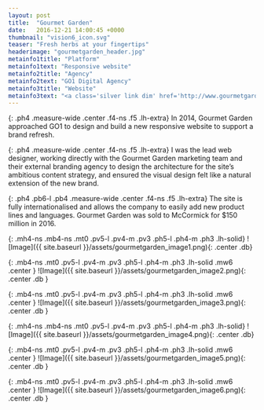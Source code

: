 ```yaml
---
layout: post
title:  "Gourmet Garden"
date:   2016-12-21 14:00:45 +0000
thumbnail: "vision6_icon.svg"
teaser: "Fresh herbs at your fingertips"
headerimage: "gourmetgarden_header.jpg"
metainfo1title: "Platform"
metainfo1text: "Responsive website"
metainfo2title: "Agency"
metainfo2text: "GO1 Digital Agency"
metainfo3title: "Website"
metainfo3text: "<a class='silver link dim' href='http://www.gourmetgarden.com/' target='_blank' alt='Gourmet Garden Website'>gourmetgarden.com</a>"
---
```

{: .ph4 .measure-wide .center .f4-ns .f5 .lh-extra}
In 2014, Gourmet Garden approached GO1 to design and build a new responsive website to support a brand refresh.

{: .ph4 .measure-wide .center .f4-ns .f5 .lh-extra}
I was the lead web designer, working directly with the Gourmet Garden marketing team and their external branding agency to design the architecture for the site’s ambitious content strategy, and ensured the visual design felt like a natural extension of the new brand.

{: .ph4 .pb6-l .pb4 .measure-wide .center .f4-ns .f5 .lh-extra}
The site is fully internationalised and allows the company to easily add new product lines and languages. Gourmet Garden was sold to McCormick for $150 million in 2016.

{: .mh4-ns .mb4-ns .mt0 .pv5-l .pv4-m .pv3 .ph5-l .ph4-m .ph3 .lh-solid}
![Image]({{ site.baseurl }}/assets/gourmetgarden_image1.png){: .center .db}

{: .mb4-ns .mt0 .pv5-l .pv4-m .pv3 .ph5-l .ph4-m .ph3 .lh-solid .mw6 .center }
![Image]({{ site.baseurl }}/assets/gourmetgarden_image2.png){: .center .db }

{: .mb4-ns .mt0 .pv5-l .pv4-m .pv3 .ph5-l .ph4-m .ph3 .lh-solid .mw6 .center }
![Image]({{ site.baseurl }}/assets/gourmetgarden_image3.png){: .center .db }

{: .mh4-ns .mb4-ns .mt0 .pv5-l .pv4-m .pv3 .ph5-l .ph4-m .ph3 .lh-solid}
![Image]({{ site.baseurl }}/assets/gourmetgarden_image4.png){: .center .db}

{: .mb4-ns .mt0 .pv5-l .pv4-m .pv3 .ph5-l .ph4-m .ph3 .lh-solid .mw6 .center }
![Image]({{ site.baseurl }}/assets/gourmetgarden_image5.png){: .center .db }

{: .mb4-ns .mt0 .pv5-l .pv4-m .pv3 .ph5-l .ph4-m .ph3 .lh-solid .mw6 .center }
![Image]({{ site.baseurl }}/assets/gourmetgarden_image6.png){: .center .db }
